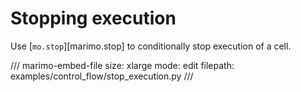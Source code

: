 # Stopping execution

Use [`mo.stop`][marimo.stop] to conditionally stop execution of a cell.

/// marimo-embed-file
    size: xlarge
    mode: edit
    filepath: examples/control_flow/stop_execution.py
///

